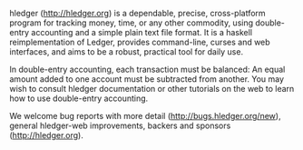 hledger (http://hledger.org) is a dependable, precise, cross-platform program for tracking money, time, or any other commodity, using double-entry accounting and a simple plain text file format.  It is a haskell reimplementation of Ledger, provides command-line, curses and web interfaces, and aims to be a robust, practical tool for daily use.

In double-entry accounting, each transaction must be balanced: An equal amount added to one account must be subtracted from another. You may wish to consult hledger documentation or other tutorials on the web to learn how to use double-entry accounting.

We welcome bug reports with more detail (http://bugs.hledger.org/new), general hledger-web improvements, backers and sponsors (http://hledger.org).
